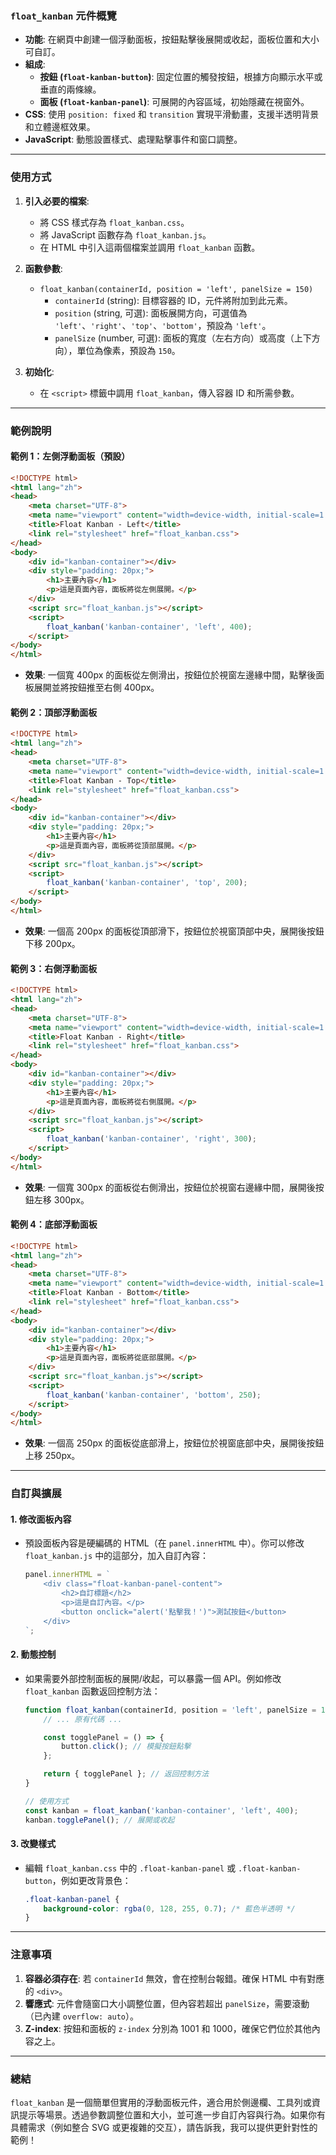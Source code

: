 ### `float_kanban` 元件概覽

- **功能**: 在網頁中創建一個浮動面板，按鈕點擊後展開或收起，面板位置和大小可自訂。
- **組成**:
  - **按鈕 (`float-kanban-button`)**: 固定位置的觸發按鈕，根據方向顯示水平或垂直的兩條線。
  - **面板 (`float-kanban-panel`)**: 可展開的內容區域，初始隱藏在視窗外。
- **CSS**: 使用 `position: fixed` 和 `transition` 實現平滑動畫，支援半透明背景和立體邊框效果。
- **JavaScript**: 動態設置樣式、處理點擊事件和窗口調整。

---

### 使用方式

1. **引入必要的檔案**:
   
   - 將 CSS 樣式存為 `float_kanban.css`。
   - 將 JavaScript 函數存為 `float_kanban.js`。
   - 在 HTML 中引入這兩個檔案並調用 `float_kanban` 函數。

2. **函數參數**:
   
   - `float_kanban(containerId, position = 'left', panelSize = 150)`
     - `containerId` (string): 目標容器的 ID，元件將附加到此元素。
     - `position` (string, 可選): 面板展開方向，可選值為 `'left'`、`'right'`、`'top'`、`'bottom'`，預設為 `'left'`。
     - `panelSize` (number, 可選): 面板的寬度（左右方向）或高度（上下方向），單位為像素，預設為 `150`。

3. **初始化**:
   
   - 在 `<script>` 標籤中調用 `float_kanban`，傳入容器 ID 和所需參數。

---

### 範例說明

#### 範例 1：左側浮動面板（預設）

```html
<!DOCTYPE html>
<html lang="zh">
<head>
    <meta charset="UTF-8">
    <meta name="viewport" content="width=device-width, initial-scale=1.0">
    <title>Float Kanban - Left</title>
    <link rel="stylesheet" href="float_kanban.css">
</head>
<body>
    <div id="kanban-container"></div>
    <div style="padding: 20px;">
        <h1>主要內容</h1>
        <p>這是頁面內容，面板將從左側展開。</p>
    </div>
    <script src="float_kanban.js"></script>
    <script>
        float_kanban('kanban-container', 'left', 400);
    </script>
</body>
</html>
```

- **效果**: 一個寬 400px 的面板從左側滑出，按鈕位於視窗左邊緣中間，點擊後面板展開並將按鈕推至右側 400px。

#### 範例 2：頂部浮動面板

```html
<!DOCTYPE html>
<html lang="zh">
<head>
    <meta charset="UTF-8">
    <meta name="viewport" content="width=device-width, initial-scale=1.0">
    <title>Float Kanban - Top</title>
    <link rel="stylesheet" href="float_kanban.css">
</head>
<body>
    <div id="kanban-container"></div>
    <div style="padding: 20px;">
        <h1>主要內容</h1>
        <p>這是頁面內容，面板將從頂部展開。</p>
    </div>
    <script src="float_kanban.js"></script>
    <script>
        float_kanban('kanban-container', 'top', 200);
    </script>
</body>
</html>
```

- **效果**: 一個高 200px 的面板從頂部滑下，按鈕位於視窗頂部中央，展開後按鈕下移 200px。

#### 範例 3：右側浮動面板

```html
<!DOCTYPE html>
<html lang="zh">
<head>
    <meta charset="UTF-8">
    <meta name="viewport" content="width=device-width, initial-scale=1.0">
    <title>Float Kanban - Right</title>
    <link rel="stylesheet" href="float_kanban.css">
</head>
<body>
    <div id="kanban-container"></div>
    <div style="padding: 20px;">
        <h1>主要內容</h1>
        <p>這是頁面內容，面板將從右側展開。</p>
    </div>
    <script src="float_kanban.js"></script>
    <script>
        float_kanban('kanban-container', 'right', 300);
    </script>
</body>
</html>
```

- **效果**: 一個寬 300px 的面板從右側滑出，按鈕位於視窗右邊緣中間，展開後按鈕左移 300px。

#### 範例 4：底部浮動面板

```html
<!DOCTYPE html>
<html lang="zh">
<head>
    <meta charset="UTF-8">
    <meta name="viewport" content="width=device-width, initial-scale=1.0">
    <title>Float Kanban - Bottom</title>
    <link rel="stylesheet" href="float_kanban.css">
</head>
<body>
    <div id="kanban-container"></div>
    <div style="padding: 20px;">
        <h1>主要內容</h1>
        <p>這是頁面內容，面板將從底部展開。</p>
    </div>
    <script src="float_kanban.js"></script>
    <script>
        float_kanban('kanban-container', 'bottom', 250);
    </script>
</body>
</html>
```

- **效果**: 一個高 250px 的面板從底部滑上，按鈕位於視窗底部中央，展開後按鈕上移 250px。

---

### 自訂與擴展

#### 1. 修改面板內容

- 預設面板內容是硬編碼的 HTML（在 `panel.innerHTML` 中）。你可以修改 `float_kanban.js` 中的這部分，加入自訂內容：
  
  ```javascript
  panel.innerHTML = `
      <div class="float-kanban-panel-content">
          <h2>自訂標題</h2>
          <p>這是自訂內容。</p>
          <button onclick="alert('點擊我！')">測試按鈕</button>
      </div>
  `;
  ```

#### 2. 動態控制

- 如果需要外部控制面板的展開/收起，可以暴露一個 API。例如修改 `float_kanban` 函數返回控制方法：
  
  ```javascript
  function float_kanban(containerId, position = 'left', panelSize = 150) {
      // ... 原有代碼 ...
  
      const togglePanel = () => {
          button.click(); // 模擬按鈕點擊
      };
  
      return { togglePanel }; // 返回控制方法
  }
  
  // 使用方式
  const kanban = float_kanban('kanban-container', 'left', 400);
  kanban.togglePanel(); // 展開或收起
  ```

#### 3. 改變樣式

- 編輯 `float_kanban.css` 中的 `.float-kanban-panel` 或 `.float-kanban-button`，例如更改背景色：
  
  ```css
  .float-kanban-panel {
      background-color: rgba(0, 128, 255, 0.7); /* 藍色半透明 */
  }
  ```

---

### 注意事項

1. **容器必須存在**: 若 `containerId` 無效，會在控制台報錯。確保 HTML 中有對應的 `<div>`。
2. **響應式**: 元件會隨窗口大小調整位置，但內容若超出 `panelSize`，需要滾動（已內建 `overflow: auto`）。
3. **Z-index**: 按鈕和面板的 `z-index` 分別為 1001 和 1000，確保它們位於其他內容之上。

---

### 總結

`float_kanban` 是一個簡單但實用的浮動面板元件，適合用於側邊欄、工具列或資訊提示等場景。透過參數調整位置和大小，並可進一步自訂內容與行為。如果你有具體需求（例如整合 SVG 或更複雜的交互），請告訴我，我可以提供更針對性的範例！
